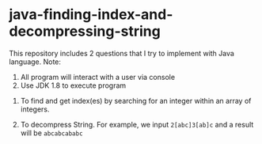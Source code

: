 # java-finding-index-and-decompressing-string

This repository includes 2 questions that I try to implement with Java language.
Note: 
1) All program will interact with a user via console
2) Use JDK 1.8 to execute program

1. To find and get index(es) by searching for an integer within an array of integers.

2. To decompress String. For example, we input `2[abc]3[ab]c` and a result will be `abcabcababc`